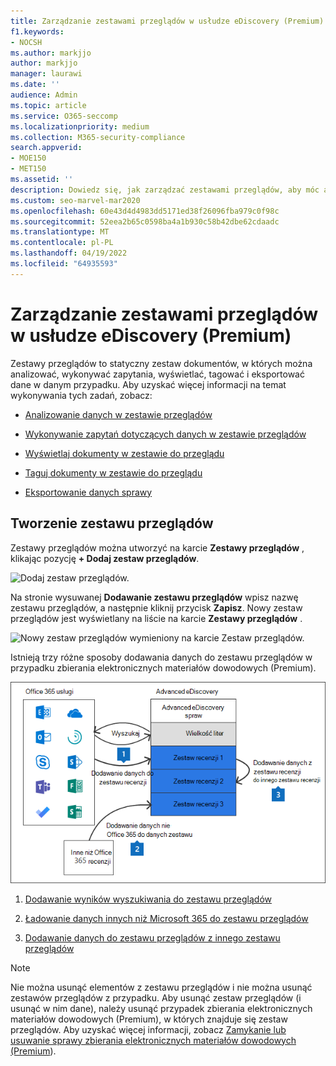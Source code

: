 ```yaml
---
title: Zarządzanie zestawami przeglądów w usłudze eDiscovery (Premium)
f1.keywords:
- NOCSH
ms.author: markjjo
author: markjjo
manager: laurawi
ms.date: ''
audience: Admin
ms.topic: article
ms.service: O365-seccomp
ms.localizationpriority: medium
ms.collection: M365-security-compliance
search.appverid:
- MOE150
- MET150
ms.assetid: ''
description: Dowiedz się, jak zarządzać zestawami przeglądów, aby móc analizować, wykonywać zapytania, wyświetlać, tagować i eksportować dane w przypadku zbierania elektronicznych materiałów dowodowych (Premium).
ms.custom: seo-marvel-mar2020
ms.openlocfilehash: 60e43d4d4983dd5171ed38f26096fba979c0f98c
ms.sourcegitcommit: 52eea2b65c0598ba4a1b930c58b42dbe62cdaadc
ms.translationtype: MT
ms.contentlocale: pl-PL
ms.lasthandoff: 04/19/2022
ms.locfileid: "64935593"
---
```

# <a name="manage-review-sets-in-ediscovery-premium"></a>Zarządzanie zestawami przeglądów w usłudze eDiscovery (Premium)

Zestawy przeglądów to statyczny zestaw dokumentów, w których można analizować, wykonywać zapytania, wyświetlać, tagować i eksportować dane w danym przypadku. Aby uzyskać więcej informacji na temat wykonywania tych zadań, zobacz:

- [Analizowanie danych w zestawie przeglądów](analyzing-data-in-review-set.md)

- [Wykonywanie zapytań dotyczących danych w zestawie przeglądów](review-set-search.md)

- [Wyświetlaj dokumenty w zestawie do przeglądu](view-documents-in-review-set.md)

- [Taguj dokumenty w zestawie do przeglądu](tagging-documents.md)

- [Eksportowanie danych sprawy](exporting-data-ediscover20.md)

## <a name="create-a-review-set"></a>Tworzenie zestawu przeglądów

Zestawy przeglądów można utworzyć na karcie **Zestawy przeglądów** , klikając pozycję **+ Dodaj zestaw przeglądów**.

![Dodaj zestaw przeglądów.](../media/f45c51d9-585d-47d1-b7fb-0288715e0b6a.png)

Na stronie wysuwanej **Dodawanie zestawu przeglądów** wpisz nazwę zestawu przeglądów, a następnie kliknij przycisk **Zapisz**. Nowy zestaw przeglądów jest wyświetlany na liście na karcie **Zestawy przeglądów** .

![Nowy zestaw przeglądów wymieniony na karcie Zestaw przeglądów.](../media/AeDnewreviewset.png)

Istnieją trzy różne sposoby dodawania danych do zestawu przeglądów w przypadku zbierania elektronicznych materiałów dowodowych (Premium).

![Trzy sposoby dodawania do zestawów przeglądów.](../media/1f1f4efd-c03b-4255-bc3d-df358e56549c.png)

1. [Dodawanie wyników wyszukiwania do zestawu przeglądów](add-data-to-review-set.md)

2. [Ładowanie danych innych niż Microsoft 365 do zestawu przeglądów](load-non-Office-365-data-into-a-review-set.md)

3. [Dodawanie danych do zestawu przeglądów z innego zestawu przeglądów](add-data-to-review-set-from-another-review-set.md)

> [!NOTE]
> Nie można usunąć elementów z zestawu przeglądów i nie można usunąć zestawów przeglądów z przypadku. Aby usunąć zestaw przeglądów (i usunąć w nim dane), należy usunąć przypadek zbierania elektronicznych materiałów dowodowych (Premium), w których znajduje się zestaw przeglądów. Aby uzyskać więcej informacji, zobacz [Zamykanie lub usuwanie sprawy zbierania elektronicznych materiałów dowodowych (Premium](close-or-delete-case.md)).
